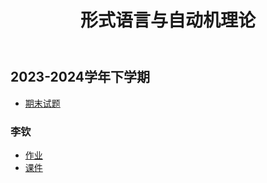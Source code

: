 ﻿---
title: 形式语言与自动机理论
dir:
  link: true
---

## 2023-2024学年下学期

- [期末试题](./2023-2024学年下学期期末)

### 李钦

- [作业](drive.vanillaaaa.org/SharedCourses/软件工程学院/形式语言与自动机理论/2023-2024学年下学期/作业)
- [课件](drive.vanillaaaa.org/SharedCourses/软件工程学院/形式语言与自动机理论/2023-2024学年下学期/课件)
